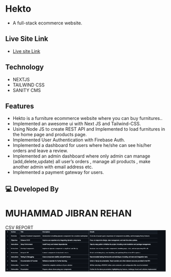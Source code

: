# Hekto 
- A full-stack ecommerce website.

## Live Site Link
- [Live site Link](https://heiko-31fbb.web.app/)

## Technology

- NEXTJS
- TAILWIND CSS
- SANITY CMS

## Features

- Hekto  is a furniture ecommerce website  where you can buy furnitures..
- Implemented an awesome ui with Next JS and Tailwind-CSS.
- Using Node JS to create REST API and Implemented to load furnitures in the home page and products page.
- Implemented User Authentication with Firebase Auth.
- Implemented a dashboard for users where he/she can see his/her orders and leave a review.
- Implemented an admin dashboard where only admin can manage (add,delete,update) all user’s orders , manage all products , make another admin with email address etc.
- Implemented a payment gateway for users.

## 💻 Developed By
# MUHAMMAD JIBRAN REHAN

CSV REPORT
![CSV REPORT](https://github.com/MuhammadJibranRehan/Hackathon-3-Day-5/blob/main/Screenshot%202025-02-06%20005003.png)
